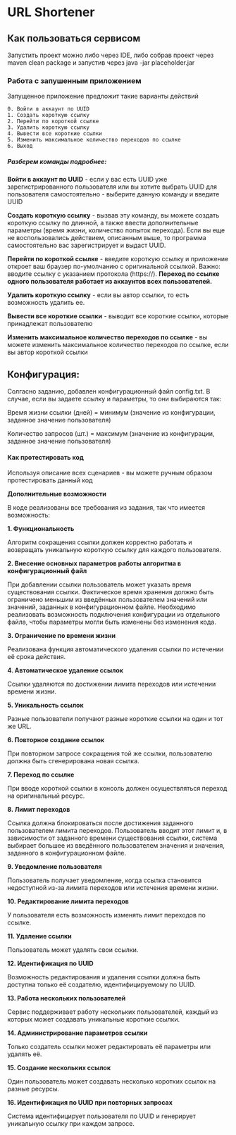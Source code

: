 # URL Shortener 

## Как пользоваться сервисом

Запустить проект можно либо через IDE, либо собрав проект через maven clean package и запустив через java -jar placeholder.jar

### Работа с запушенным приложением

Запущенное приложение предложит такие варианты действий 

```
0. Войти в аккаунт по UUID
1. Создать короткую ссылку
2. Перейти по короткой ссылке
3. Удалить короткую ссылку
4. Вывести все короткие ссылки
5. Изменить максимальное количество переходов по ссылке
6. Выход
```

##### Разберем команды подробнее:

**Войти в аккаунт по UUID** - если у вас есть UUID уже зарегистрированного пользователя или вы хотите выбрать UUID для пользователя самостоятельно - выберите данную команду и введите UUID

**Создать короткую ссылку** - вызвав эту команду, вы можете создать короткую ссылку по длинной, а также ввести дополнительные параметры (время жизни, количество попыток перехода). Если вы еще не воспользовались действием, описанным выше, то программа самостоятельно вас зарегистрирует и выдаст UUID.

**Перейти по короткой ссылке** - введите короткую ссылку и приложение откроет ваш браузер по-умолчанию с оригинальной ссылкой. Важно: вводите ссылку с указанием протокола (https://). **Переход по ссылке одного пользователя работает из аккаунтов всех пользователей.** 

**Удалить короткую ссылку** - если вы автор ссылки, то есть возможность удалить ее.

**Вывести все короткие ссылки** - выводит все короткие ссылки, которые принадлежат пользователю

**Изменить максимальное количество переходов по ссылке** - вы можете изменить максимальное количество переходов по ссылке, если вы автор короткой ссылки

## Конфигурация:

Солгасно заданию, добавлен конфигурационный файл config.txt. В случае, если вы задаете ссылку и параметры, то они выбираются так:

Время жизни ссылки (дней) = минимум (значение из конфигурации, заданное значение пользователя)

Количество запросов (шт.) = максимум (значение из конфигурации, заданное значение пользователя)

#### Как протестировать код 

Используя описание всех сценариев - вы можете ручным образом протестировать данный код

**Дополнительные возможности**

В коде реализованы все требования из задания, так что имеется возможность: 

**1. Функциональность** 

Алгоритм сокращения ссылки должен корректно работать и возвращать уникальную короткую ссылку для каждого пользователя.

**2. Внесение основных параметров работы алгоритма в конфигурационный файл**

При добавлении ссылки пользователь может указать время существования ссылки. Фактическое время хранения должно быть ограничено меньшим из введённых пользователем значений или значений, заданных в конфигурационном файле. Необходимо реализовать возможность подключения конфигурации из отдельного файла, чтобы параметры могли быть изменены без изменения кода.

**3. Ограничение по времени жизни** 

Реализована функция автоматического удаления ссылки по истечении её срока действия.

**4. Автоматическое удаление ссылок** 

Ссылки удаляются по достижении лимита переходов или истечении времени жизни.

**5. Уникальность ссылок**

Разные пользователи получают разные короткие ссылки на один и тот же URL.

**6. Повторное создание ссылок**

При повторном запросе сокращения той же ссылки, пользователю должна быть сгенерирована новая ссылка.

**7. Переход по ссылке**

При вводе короткой ссылки в консоль должен осуществляться переход на оригинальный ресурс.

**8. Лимит переходов** 

Ссылка должна блокироваться после достижения заданного пользователем лимита переходов. Пользователь вводит этот лимит и, в зависимости от заданного времени существования ссылки, система выбирает большее из введённого пользователем значения и значения, заданного в конфигурационном файле.

**9. Уведомление пользователя** 

Пользователь получает уведомление, когда ссылка становится недоступной из-за лимита переходов или истечения времени жизни.

**10. Редактирование лимита переходов** 

У пользователя есть возможность изменять лимит переходов по ссылке.

**11. Удаление ссылки**

Пользователь может удалять свои ссылки.

**12. Идентификация по UUID** 

Возможность редактирования и удаления ссылки должна быть доступна только её создателю, идентифицируемому по UUID.

**13. Работа нескольких пользователей** 

Сервис поддерживает работу нескольких пользователей, каждый из которых может создавать уникальные короткие ссылки.

**14. Администрирование параметров ссылки**

Только создатель ссылки может редактировать её параметры или удалять её.

**15. Создание нескольких ссылок**

Один пользователь может создавать несколько коротких ссылок на разные ресурсы.

**16. Идентификация по UUID при повторных запросах**

Система идентифицирует пользователя по UUID и генерирует уникальную ссылку при каждом запросе.

